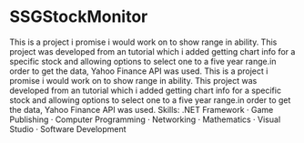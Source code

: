 # SSGStockMonitor

This is a project i promise i would work on to show range in ability. This project was developed from an tutorial which i added getting chart info for a specific stock and allowing options to select one to a five year range.in order to get the data, Yahoo Finance API was used. 
This is a project i promise i would work on to show range in ability. This project was developed from an tutorial which i added getting chart info for a specific stock and allowing options to select one to a five year range.in order to get the data, Yahoo Finance API was used. 
Skills: .NET Framework · Game Publishing · Computer Programming · Networking · Mathematics · Visual Studio · Software Development
